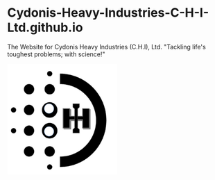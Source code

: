 # Cydonis-Heavy-Industries-C-H-I-Ltd.github.io
The Website for Cydonis Heavy Industries (C.H.I), Ltd.  "Tackling life's toughest problems; with science!"

![Logo](https://github.com/Cydonis-Heavy-Industries-C-H-I-Ltd/Cydonis-Heavy-Industries-C-H-I-Ltd.github.io/blob/main/chi-logo-only_transparent.png?raw=true)
